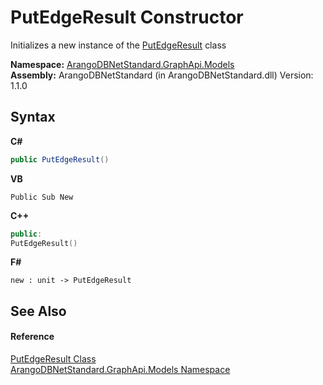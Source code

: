# PutEdgeResult Constructor 
 

Initializes a new instance of the <a href="edbcbbd9-f935-debd-4f21-5ee7aeb6ce45">PutEdgeResult</a> class

**Namespace:**&nbsp;<a href="6fb2338d-d8f7-f9c1-2056-1702fe9bf954">ArangoDBNetStandard.GraphApi.Models</a><br />**Assembly:**&nbsp;ArangoDBNetStandard (in ArangoDBNetStandard.dll) Version: 1.1.0

## Syntax

**C#**<br />
``` C#
public PutEdgeResult()
```

**VB**<br />
``` VB
Public Sub New
```

**C++**<br />
``` C++
public:
PutEdgeResult()
```

**F#**<br />
``` F#
new : unit -> PutEdgeResult
```


## See Also


#### Reference
<a href="edbcbbd9-f935-debd-4f21-5ee7aeb6ce45">PutEdgeResult Class</a><br /><a href="6fb2338d-d8f7-f9c1-2056-1702fe9bf954">ArangoDBNetStandard.GraphApi.Models Namespace</a><br />
